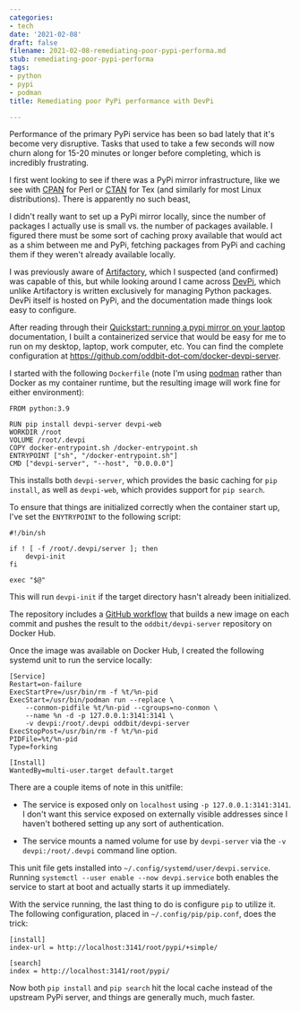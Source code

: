 ```yaml
---
categories:
- tech
date: '2021-02-08'
draft: false
filename: 2021-02-08-remediating-poor-pypi-performa.md
stub: remediating-poor-pypi-performa
tags:
- python
- pypi
- podman
title: Remediating poor PyPi performance with DevPi

---
```


Performance of the primary PyPi service has been so bad lately that
it's become very disruptive. Tasks that used to take a few seconds
will now churn along for 15-20 minutes or longer before completing,
which is incredibly frustrating.

I first went looking to see if there was a PyPi mirror infrastructure,
like we see with [CPAN][] for Perl or [CTAN][] for Tex (and similarly
for most Linux distributions).  There is apparently no such beast,

[cpan]: https://www.cpan.org/
[ctan]: https://ctan.org/

I didn't really want to set up a PyPi mirror locally, since the number
of packages I actually use is small vs. the number of packages
available. I figured there must be some sort of caching proxy
available that would act as a shim between me and PyPi, fetching
packages from PyPi and caching them if they weren't already available
locally.

I was previously aware of [Artifactory][], which I suspected (and
confirmed) was capable of this, but while looking around I came across
[DevPi][], which unlike Artifactory is written exclusively for
managing Python packages. DevPi itself is hosted on PyPi, and the
documentation made things look easy to configure.

[artifactory]: https://www.jfrog.com/confluence/display/JFROG/PyPI+Repositories
[devpi]: https://www.devpi.net/

After reading through their [Quickstart: running a pypi mirror on your
laptop][qs] documentation, I built a containerized service that would
be easy for me to run on my desktop, laptop, work computer, etc. You
can find the complete configuration at
https://github.com/oddbit-dot-com/docker-devpi-server.

[qs]: https://devpi.net/docs/devpi/devpi/stable/+doc/quickstart-pypimirror.html

I started with the following `Dockerfile` (note I'm using
[podman][] rather than Docker as my container runtime, but the
resulting image will work fine for either environment):

[podman]: https://podman.io/

```
FROM python:3.9

RUN pip install devpi-server devpi-web
WORKDIR /root
VOLUME /root/.devpi
COPY docker-entrypoint.sh /docker-entrypoint.sh
ENTRYPOINT ["sh", "/docker-entrypoint.sh"]
CMD ["devpi-server", "--host", "0.0.0.0"]
```

This installs both `devpi-server`, which provides the basic caching
for `pip install`, as well as `devpi-web`, which provides support for
`pip search`.

To ensure that things are initialized correctly when the container
start up, I've set the `ENYTRYPOINT` to the following script:

```
#!/bin/sh

if ! [ -f /root/.devpi/server ]; then
	devpi-init
fi

exec "$@"
```

This will run `devpi-init` if the target directory hasn't already been
initialized.

The repository includes a [GitHub workflow][] that builds a new image on each commit
and pushes the result to the `oddbit/devpi-server` repository on
Docker Hub.

[github workflow]: https://github.com/oddbit-dot-com/docker-devpi-server/blob/master/.github/workflows/build_docker_image.yml

Once the image was available on Docker Hub, I created the following
systemd unit to run the service locally:


```
[Service]
Restart=on-failure
ExecStartPre=/usr/bin/rm -f %t/%n-pid
ExecStart=/usr/bin/podman run --replace \
	--conmon-pidfile %t/%n-pid --cgroups=no-conmon \
	--name %n -d -p 127.0.0.1:3141:3141 \
	-v devpi:/root/.devpi oddbit/devpi-server
ExecStopPost=/usr/bin/rm -f %t/%n-pid
PIDFile=%t/%n-pid
Type=forking

[Install]
WantedBy=multi-user.target default.target
```

There are a couple items of note in this unitfile:

- The service is exposed only on `localhost` using `-p
  127.0.0.1:3141:3141`. I don't want this service exposed on
  externally visible addresses since I haven't bothered setting up any
  sort of authentication.

- The service mounts a named volume for use by `devpi-server` via the
  `-v devpi:/root/.devpi` command line option.

This unit file gets installed into
`~/.config/systemd/user/devpi.service`.  Running `systemctl --user
enable --now devpi.service` both enables the service to start at boot
and actually starts it up immediately.

With the service running, the last thing to do is configure `pip` to
utilize it. The following configuration, placed in
`~/.config/pip/pip.conf`, does the trick:


```
[install]
index-url = http://localhost:3141/root/pypi/+simple/

[search]
index = http://localhost:3141/root/pypi/
```

Now both `pip install` and `pip search` hit the local cache instead of
the upstream PyPi server, and things are generally much, much faster.
